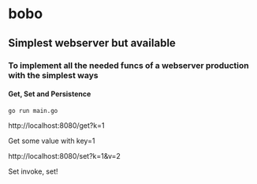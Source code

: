 # bobo
## Simplest webserver but available

### To implement all the needed funcs of a webserver production with the simplest ways

#### Get, Set and Persistence

```
go run main.go
```
http://localhost:8080/get?k=1

Get some value with key=1

http://localhost:8080/set?k=1&v=2

Set invoke, set!
